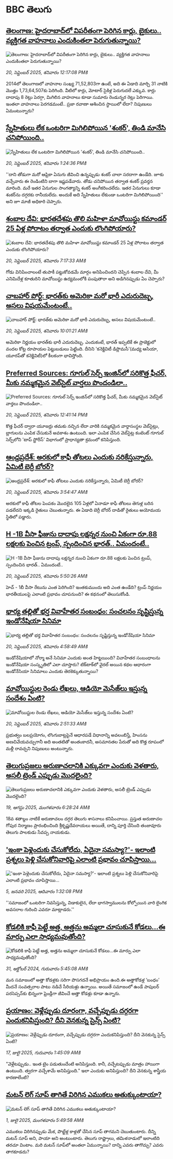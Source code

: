 # BBC తెలుగు## [తెలంగాణ: హైదరాబాద్‌లో విపరీతంగా పెరిగిన కార్లు, బైకులు.. వ్యక్తిగత వాహనాలు ఎందుకింతలా పెరుగుతున్నాయి?](https://www.bbc.com/telugu/articles/c8640d23y8po?at_medium=RSS&at_campaign=rss?at_campaign=githubrss)![తెలంగాణ: హైదరాబాద్‌లో విపరీతంగా పెరిగిన కార్లు, బైకులు.. వ్యక్తిగత వాహనాలు ఎందుకింతలా పెరుగుతున్నాయి?](https://ichef.bbci.co.uk/ace/standard/240/cpsprodpb/abd7/live/a56e0cc0-9623-11f0-9cf6-cbf3e73ce2b9.jpg)_20, సెప్టెంబర్ 2025, శనివారం 12:17:08 PMకి_2014లో తెలంగాణలో వాహనాల సంఖ్య 71,52,803గా ఉంటే, అది ఈ ఏడాది మార్చి 31 నాటికి మొత్తం 1,73,64,507కు పెరిగింది. 
వీటిలో కార్లు, మోటార్ సైకిళ్ల పెరుగుదలే ఎక్కువ. కార్లు దాదాపు 8 రెట్లు పెరగ్గా, మిగిలిన వాహనాలు కూడా సుమారు రెండున్నర రెట్లు పెరిగాయి. ఇంతలా వాహనాలు పెరగడమంటే.. ప్రజా రవాణా ఆశించిన స్థాయిలో లేదా? నిపుణులు ఏమంటున్నారు?## [స్నేహితులు లేక ఒంటరిగా మిగిలిపోయిన 'శంకర్', తిండి మానేసి చనిపోయింది..](https://www.bbc.com/telugu/articles/cge2rrq9yx5o?at_medium=RSS&at_campaign=rss?at_campaign=githubrss)![స్నేహితులు లేక ఒంటరిగా మిగిలిపోయిన 'శంకర్', తిండి మానేసి చనిపోయింది..](https://ichef.bbci.co.uk/ace/ws/240/cpsprodpb/067d/live/daa8ab00-954e-11f0-b391-6936825093bd.jpg)_20, సెప్టెంబర్ 2025, శనివారం 1:24:36 PMకి_''దాని తోడుగా మరో ఆఫ్రికా ఏనుగు జీవించి ఉన్నప్పుడు శంకర్ చాలా సరదాగా ఉండేది. జూకు వచ్చేవారు ఈ రెండింటిని బాగా ఇష్టపడేవారు. తోడు చనిపోయిన తర్వాత శంకర్ ప్రవర్తన మారింది. మరే ఇతర ఏనుగుల సాంగత్యాన్ని శంకర్ అంగీకరించలేదు. ఇతర ఏనుగులు కూడా శంకర్‌ను దగ్గరకు రానీయలేదు. అందుకే అది స్నేహితులు లేకుండా ఒంటరిగా మిగిలిపోయింది'' అని జూ మాజీ అధికారి చెప్పారు.## [శంబాల దేవి: భారతదేశపు తొలి మహిళా మావోయిస్టు కమాండర్ 25 ఏళ్ల పోరాటం తర్వాత ఎందుకు లొంగిపోయారు?](https://www.bbc.com/telugu/articles/c3rv93vj7yvo?at_medium=RSS&at_campaign=rss?at_campaign=githubrss)![శంబాల దేవి: భారతదేశపు తొలి మహిళా మావోయిస్టు కమాండర్ 25 ఏళ్ల పోరాటం తర్వాత ఎందుకు లొంగిపోయారు?](https://ichef.bbci.co.uk/ace/ws/240/cpsprodpb/1323/live/767e44a0-95f8-11f0-a0a7-cf8877c9fa49.jpg)_20, సెప్టెంబర్ 2025, శనివారం 7:17:33 AMకి_గోడు వినిపించాలంటే తుపాకీ పట్టుకోవడమే మార్గం అనిపించిందని చెప్పిన శంబాల దేవి, మీ ఎనిమిదేళ్ల కూతురిని మావోయిస్టు ఉద్యమంలోకి పంపుతారా అని అడిగినప్పుడు ఏం చెప్పారు?## [చాబహార్ పోర్ట్: భారత్‌కు అమెరికా మరో భారీ ఎదురుదెబ్బ, అసలు విషయమేంటంటే..](https://www.bbc.com/telugu/articles/cpd9j9qj27eo?at_medium=RSS&at_campaign=rss?at_campaign=githubrss)![చాబహార్ పోర్ట్: భారత్‌కు అమెరికా మరో భారీ ఎదురుదెబ్బ, అసలు విషయమేంటంటే..](https://ichef.bbci.co.uk/ace/ws/240/cpsprodpb/b473/live/19d36e00-9559-11f0-84c8-99de564f0440.jpg)_20, సెప్టెంబర్ 2025, శనివారం 10:01:21 AMకి_అమెరికా నిర్ణయం భారత్‌కు భారీ ఎదురుదెబ్బ. ఎందుకంటే, భారత్ ఇప్పటికే ఈ ప్రాజెక్టులో వందల కోట్ల రూపాయల పెట్టుబడులు పెట్టింది. దీనిని 'కనెక్టివిటీ డిప్లొమసీ'(మధ్య ఆసియా, యూరప్‌తో కనెక్టివిటీ)లో కీలకంగా భావిస్తోంది.## [Preferred Sources: గూగుల్ సెర్చ్ ఇంజిన్‌లో సరికొత్త ఫీచర్, మీకు నమ్మకమైన వెబ్‌సైట్ వార్తలు పొందండిలా..](https://www.bbc.com/telugu/articles/c75q45ekg63o?at_medium=RSS&at_campaign=rss?at_campaign=githubrss)![Preferred Sources: గూగుల్ సెర్చ్ ఇంజిన్‌లో సరికొత్త ఫీచర్, మీకు నమ్మకమైన వెబ్‌సైట్ వార్తలు పొందండిలా..](https://ichef.bbci.co.uk/ace/ws/240/cpsprodpb/db29/live/6e78aff0-9618-11f0-90f2-5f87cb020b24.jpg)_20, సెప్టెంబర్ 2025, శనివారం 12:41:14 PMకి_కొత్త ఫీచర్ ద్వారా యూజర్లు తమకు నచ్చిన లేదా వారికి నమ్మకమైన వార్తాసంస్థల వెబ్‌సైట్లు, బ్లాగులను ఎంపిక చేసుకునే అవకాశం ఉంటుంది. ఇలా ఎంపిక చేసిన వెబ్‌సైట్ల కంటెంట్‌ గూగుల్‌ సెర్చ్‌లోని 'టాప్ స్టోరీస్' విభాగంలో ప్రాధాన్యతా క్రమంలో కనిపిస్తుంది.## [ఆంధ్రప్రదేశ్: అరకులో కాఫీ తోటలు ఎందుకు నరికేస్తున్నారు, ఏమిటీ బెర్రీ బోరర్?](https://www.bbc.com/telugu/articles/cwyw3wgeemko?at_medium=RSS&at_campaign=rss?at_campaign=githubrss)![ఆంధ్రప్రదేశ్: అరకులో కాఫీ తోటలు ఎందుకు నరికేస్తున్నారు, ఏమిటీ బెర్రీ బోరర్?](https://ichef.bbci.co.uk/ace/ws/240/cpsprodpb/3a5a/live/e79de1c0-95d2-11f0-94fe-612742aefc40.jpg)_20, సెప్టెంబర్ 2025, శనివారం 3:54:47 AMకి_అరకులో కాఫీ తోటల పెంపకం మొదలైన 105 ఏళ్లలో ఏనాడూ కాఫీ తోటలు తెగుళ్ల బరిన పడలేదని ఇక్కడి రైతులు చెబుతున్నారు. ఈ ఏడాది బెర్రీ బోరర్ దాడితో రైతులు అయోమయ స్థితిలో పడ్డారు.## [H -1B వీసా ఫీజును దాదాపు లక్షన్నర నుంచి ఏకంగా రూ.88 లక్షలకు పెంచిన ట్రంప్, స్పందించిన భారత్.. ఏమందంటే..](https://www.bbc.com/telugu/articles/cn5qedwygx0o?at_medium=RSS&at_campaign=rss?at_campaign=githubrss)![H -1B వీసా ఫీజును దాదాపు లక్షన్నర నుంచి ఏకంగా రూ.88 లక్షలకు పెంచిన ట్రంప్, స్పందించిన భారత్.. ఏమందంటే..](https://ichef.bbci.co.uk/ace/ws/240/cpsprodpb/414b/live/752901c0-95e0-11f0-90f2-5f87cb020b24.jpg)_20, సెప్టెంబర్ 2025, శనివారం 5:50:26 AMకి_హెచ్ - 1బీ వీసా రేటును ఎంత పెరిగింది? ఇంతకుముందు అది ఎంత ఉండేది? ట్రంప్ నిర్ణయం భారతీయులపై  ఎలాంటి ప్రభావం చూపనుంది? ఈ కథనంలో తెలుసుకోండి.## [భార్య తల్లితో భర్త వివాహేతర సంబంధం: సంచలనం సృష్టిస్తున్న  ఇండోనేషియా సినిమా](https://www.bbc.com/telugu/articles/c2ejnlr09r9o?at_medium=RSS&at_campaign=rss?at_campaign=githubrss)![భార్య తల్లితో భర్త వివాహేతర సంబంధం: సంచలనం సృష్టిస్తున్న  ఇండోనేషియా సినిమా](https://ichef.bbci.co.uk/ace/standard/240/cpsprodpb/f016/live/d3ee2290-95df-11f0-90f2-5f87cb020b24.jpg)_20, సెప్టెంబర్ 2025, శనివారం 4:58:49 AMకి_ఇండోనేషియాలో నోర్మా అనే సినిమా ఎందుకు అంత హిట్టయింది? వివాహేతర సంబంధాలను ఇండోనేషియా సంస్కృతిలో ఎలా చూస్తారు? టిక్‌టాక్‌లో వైరల్ అయిన కథల ఆధారంగా ఇండోనేసియా సినిమాలు ఎందుకు తెరకెక్కుతున్నాయి?## [మావోయిస్టుల రెండు లేఖలు, ఆడియో మెసేజ్‌లు ఇస్తున్న సందేశం ఏంటి?](https://www.bbc.com/telugu/articles/c04qr52w2q1o?at_medium=RSS&at_campaign=rss?at_campaign=githubrss)![మావోయిస్టుల రెండు లేఖలు, ఆడియో మెసేజ్‌లు ఇస్తున్న సందేశం ఏంటి?](https://ichef.bbci.co.uk/ace/ws/240/cpsprodpb/933e/live/509f84a0-9527-11f0-b391-6936825093bd.jpg)_20, సెప్టెంబర్ 2025, శనివారం 2:51:33 AMకి_ప్రభుత్వం బలప్రయోగం, లొంగుబాట్లపైనే ఆధారపడే విధానాన్ని అవలంబిస్తే, హింసను అణచివేయవచ్చుగానీ అది అంతటితో అంతంకాదనీ, అసమానతల పేరుతో అది కొత్త రూపంలో మళ్లీ రావచ్చని నిపుణులు అంటున్నారు.## [తెలుగుప్రజలు అరుణాచలానికి ఎక్కువగా ఎందుకు వెళతారు, అసలీ ట్రెండ్ ఎప్పుడు మొదలైంది? ](https://www.bbc.com/telugu/articles/c8jp32zrzxpo?at_medium=RSS&at_campaign=rss?at_campaign=githubrss)![తెలుగుప్రజలు అరుణాచలానికి ఎక్కువగా ఎందుకు వెళతారు, అసలీ ట్రెండ్ ఎప్పుడు మొదలైంది? ](https://ichef.bbci.co.uk/ace/ws/240/cpsprodpb/cf2d/live/01932bf0-7d85-11f0-98a0-956f61945264.jpg)_19, ఆగస్టు 2025, మంగళవారం 6:28:24 AMకి_18వ శతాబ్దం నాటికే అరుణాచలం దగ్గర తెలుగు శాసనాలు కనిపించాయి. ప్రస్తుత అరుణాచల గోపుర నిర్మాణం ప్రారంభించింది శ్రీకృష్ణదేవరాయలు అయితే, దాన్ని పూర్తి చేసింది తంజావూరు తెలుగు పాలకుడు సేవప్ప నాయకుడు.## ['ఇంకా పెళ్లెందుకు చేసుకోలేదు, ఏదైనా సమస్యా?'- ఇలాంటి ప్రశ్నలు పెళ్లి చేసుకోనివారిపై ఎలాంటి ప్రభావం చూపిస్తాయి... ](https://www.bbc.com/telugu/articles/cgq1w3lz7yyo?at_medium=RSS&at_campaign=rss?at_campaign=githubrss)!['ఇంకా పెళ్లెందుకు చేసుకోలేదు, ఏదైనా సమస్యా?'- ఇలాంటి ప్రశ్నలు పెళ్లి చేసుకోనివారిపై ఎలాంటి ప్రభావం చూపిస్తాయి... ](https://ichef.bbci.co.uk/ace/ws/240/cpsprodpb/f6de/live/72c94a60-cb3e-11ef-87df-d575b9a434a4.jpg)_5, జనవరి 2025, ఆదివారం 1:32:08 PMకి_''సమాజంలో ఒంటరిగా నివసిస్తున్న, విడాకులైన, లేదా భాగస్వాములను కోల్పోయిన వారి లైంగిక అవసరాల గురించి ఎవరూ మాట్లాడరు.''## [కోడలికి కాఫీ పెట్టే అత్త, అత్తను అమ్మలా చూసుకునే కోడలు...ఈ మార్పు ఎలా సాధ్యమవుతోంది?](https://www.bbc.com/telugu/articles/c1l41zl8el2o?at_medium=RSS&at_campaign=rss?at_campaign=githubrss)![కోడలికి కాఫీ పెట్టే అత్త, అత్తను అమ్మలా చూసుకునే కోడలు...ఈ మార్పు ఎలా సాధ్యమవుతోంది?](https://ichef.bbci.co.uk/ace/ws/240/cpsprodpb/2b61/live/9176a6d0-8b0e-11ef-a81b-b1eda9741da3.jpg)_31, అక్టోబర్ 2024, గురువారం 5:45:08 AMకి_మన సమాజంలో అత్తా కోడళ్లకు సరిగా పొసగదనే అభిప్రాయం ఉంది.ఈ అత్తాకోడళ్ల ‘బంధం’ మీదనే సంవత్సరాల పాటు నడిచే సీరియళ్లు ఉన్నాయి. అయితే సమాజంలో ఉండే పాపులర్ పరసెప్సన్‌కు భిన్నంగా ఫ్రెండ్లీగా జీవించే అత్తా కోడళ్లు కూడా ఉన్నారు.## [ప్రయాణం: వెళ్లేప్పుడు దూరంగా, వచ్చేప్పుడు దగ్గరగా ఎందుకనిపిస్తుంది? దీని వెనకున్న సైన్స్ ఏంటి?](https://www.bbc.com/telugu/articles/c0l4y727n1jo?at_medium=RSS&at_campaign=rss?at_campaign=githubrss)![ప్రయాణం: వెళ్లేప్పుడు దూరంగా, వచ్చేప్పుడు దగ్గరగా ఎందుకనిపిస్తుంది? దీని వెనకున్న సైన్స్ ఏంటి?](https://ichef.bbci.co.uk/ace/ws/240/cpsprodpb/054c/live/6957c010-62b0-11f0-8e78-11023c48a856.png)_17, జులై 2025, గురువారం 1:45:09 AMకి_"వెళ్లేటప్పుడు.. ఇంత టైం పడుతుందేంటి అనిపిస్తుంది. కానీ, వచ్చేటప్పుడు మాత్రం హాయిగా ఉంటుంది. త్వరగా వచ్చేశామే అనిపిస్తుంది." ఇలా ఎందుకు అనిపిస్తుంది? దీని వెనకున్న శాస్త్రీయ కారణాలేంటి?## [మటన్ లెగ్ సూప్ తాగితే విరిగిన ఎముకలు అతుక్కుంటాయా?](https://www.bbc.com/telugu/articles/c0l4g92j8kzo?at_medium=RSS&at_campaign=rss?at_campaign=githubrss)![మటన్ లెగ్ సూప్ తాగితే విరిగిన ఎముకలు అతుక్కుంటాయా?](https://ichef.bbci.co.uk/ace/ws/240/cpsprodpb/b31e/live/cce532c0-6d41-11f0-9462-bb509dc78127.jpg)_1, జులై 2025, మంగళవారం 5:49:58 AMకి_ఎముకలు విరిగినప్పుడు మేక, పొట్టేళ్ల కాళ్లతో చేసిన సూప్ తాగమని చెబుతుంటారు. దీన్ని మటన్ సూప్ అని, పాయా అని అంటుంటారు. తెలుగు రాష్ట్రాలు, తమిళనాడులో ఇలాంటిది తరచూ వింటాం. మరి మటన్ సూప్‌లో అంతలా ఏమున్నాయి? దాన్ని ఎవరు తాగొచ్చు? ఎవరు తాగకూడదు?